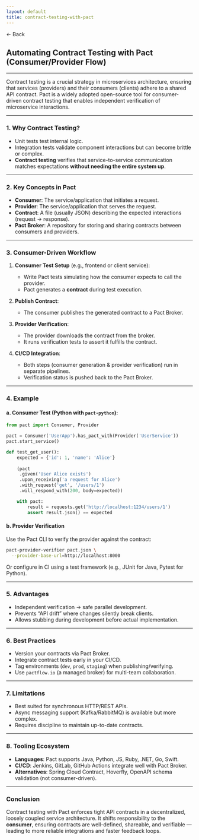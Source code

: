 ```yaml
---
layout: default
title: contract-testing-with-pact
---
```


<a href="https://anish7600.github.io/technical-writeups" style="text-decoration: none;">← Back</a>


## Automating Contract Testing with Pact (Consumer/Provider Flow)

---

Contract testing is a crucial strategy in microservices architecture, ensuring that services (providers) and their consumers (clients) adhere to a shared API contract. Pact is a widely adopted open-source tool for consumer-driven contract testing that enables independent verification of microservice interactions.

---

### 1. **Why Contract Testing?**

* Unit tests test internal logic.
* Integration tests validate component interactions but can become brittle or complex.
* **Contract testing** verifies that service-to-service communication matches expectations **without needing the entire system up**.

---

### 2. **Key Concepts in Pact**

* **Consumer**: The service/application that initiates a request.
* **Provider**: The service/application that serves the request.
* **Contract**: A file (usually JSON) describing the expected interactions (request → response).
* **Pact Broker**: A repository for storing and sharing contracts between consumers and providers.

---

### 3. **Consumer-Driven Workflow**

1. **Consumer Test Setup** (e.g., frontend or client service):

   * Write Pact tests simulating how the consumer expects to call the provider.
   * Pact generates a **contract** during test execution.

2. **Publish Contract**:

   * The consumer publishes the generated contract to a Pact Broker.

3. **Provider Verification**:

   * The provider downloads the contract from the broker.
   * It runs verification tests to assert it fulfills the contract.

4. **CI/CD Integration**:

   * Both steps (consumer generation & provider verification) run in separate pipelines.
   * Verification status is pushed back to the Pact Broker.

---

### 4. **Example**

#### a. Consumer Test (Python with `pact-python`):

```python
from pact import Consumer, Provider

pact = Consumer('UserApp').has_pact_with(Provider('UserService'))
pact.start_service()

def test_get_user():
    expected = {'id': 1, 'name': 'Alice'}
    
    (pact
     .given('User Alice exists')
     .upon_receiving('a request for Alice')
     .with_request('get', '/users/1')
     .will_respond_with(200, body=expected))

    with pact:
        result = requests.get('http://localhost:1234/users/1')
        assert result.json() == expected
```

#### b. Provider Verification

Use the Pact CLI to verify the provider against the contract:

```bash
pact-provider-verifier pact.json \
  --provider-base-url=http://localhost:8000
```

Or configure in CI using a test framework (e.g., JUnit for Java, Pytest for Python).

---

### 5. **Advantages**

* Independent verification → safe parallel development.
* Prevents “API drift” where changes silently break clients.
* Allows stubbing during development before actual implementation.

---

### 6. **Best Practices**

* Version your contracts via Pact Broker.
* Integrate contract tests early in your CI/CD.
* Tag environments (`dev`, `prod`, `staging`) when publishing/verifying.
* Use `pactflow.io` (a managed broker) for multi-team collaboration.

---

### 7. **Limitations**

* Best suited for synchronous HTTP/REST APIs.
* Async messaging support (Kafka/RabbitMQ) is available but more complex.
* Requires discipline to maintain up-to-date contracts.

---

### 8. **Tooling Ecosystem**

* **Languages**: Pact supports Java, Python, JS, Ruby, .NET, Go, Swift.
* **CI/CD**: Jenkins, GitLab, GitHub Actions integrate well with Pact Broker.
* **Alternatives**: Spring Cloud Contract, Hoverfly, OpenAPI schema validation (not consumer-driven).

---

### Conclusion

Contract testing with Pact enforces tight API contracts in a decentralized, loosely coupled service architecture. It shifts responsibility to the **consumer**, ensuring contracts are well-defined, shareable, and verifiable — leading to more reliable integrations and faster feedback loops.
